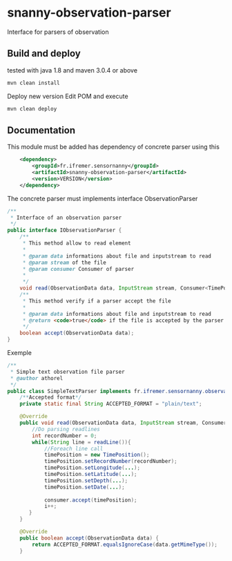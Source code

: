 # snanny-observation-parser
Interface for parsers of observation

## Build and deploy
tested with java 1.8 and maven 3.0.4 or above
```sh
mvn clean install
```	

Deploy new version 
Edit POM and execute
```sh
mvn clean deploy
```

## Documentation

This module must be added has dependency of concrete parser using this 
```xml
	<dependency>
		<groupId>fr.ifremer.sensornanny</groupId> 
		<artifactId>snanny-observation-parser</artifactId> 
		<version>VERSION</version> 
	</dependency> 
```

The concrete parser must implements interface ObservationParser

```java
/**
 * Interface of an observation parser
 */
public interface IObservationParser {
    /**
     * This method allow to read element
     * 
     * @param data informations about file and inputstream to read
     * @param stream of the file
     * @param consumer Consumer of parser
     * 
     */
    void read(ObservationData data, InputStream stream, Consumer<TimePosition> consumer);
    /**
     * This method verify if a parser accept the file
     * 
     * @param data informations about file and inputstream to read
     * @return <code>true</code> if the file is accepted by the parser otherwise <code>false</code>
     */
    boolean accept(ObservationData data);
}
```

Exemple 

```java
/**
 * Simple text observation file parser
 * @author athorel
 */
public class SimpleTextParser implements fr.ifremer.sensornanny.observation.parser.IObservationParser {
    /**Accepted format*/
    private static final String ACCEPTED_FORMAT = "plain/text";

    @Override
    public void read(ObservationData data, InputStream stream, Consumer<TimePosition> consumer) {
        //Do parsing readlines
        int recordNumber = 0;
        while(String line = readLine()){
            //Foreach line call
            timePosition = new TimePosition();
            timePosition.setRecordNumber(recordNumber);
            timePosition.setLongitude(...);
            timePosition.setLatitude(...);
            timePosition.setDepth(...);
            timePosition.setDate(...);
            
            consumer.accept(timePosition);
            i++;
       }
    }

    @Override
    public boolean accept(ObservationData data) {
        return ACCEPTED_FORMAT.equalsIgnoreCase(data.getMimeType());
    }
```